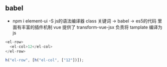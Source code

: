 ## babel
- npm i element-ui -S
js的语法编译器
class 关键词 -> babel -> es5的代码
里面有丰富的插件机制
vue 提供了 transform-vue-jsx 负责将 tamplate 编译为js

```js
<el-row>
  <el-col>12</el-col>
</el-row>

h("el-row", [h("el-col", ["12"])]);